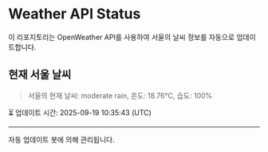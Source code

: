 
# Weather API Status

이 리포지토리는 OpenWeather API를 사용하여 서울의 날씨 정보를 자동으로 업데이트합니다.

## 현재 서울 날씨
> 서울의 현재 날씨: moderate rain, 온도: 18.76°C, 습도: 100%

⏳ 업데이트 시간: 2025-09-19 10:35:43 (UTC)

---
자동 업데이트 봇에 의해 관리됩니다.
